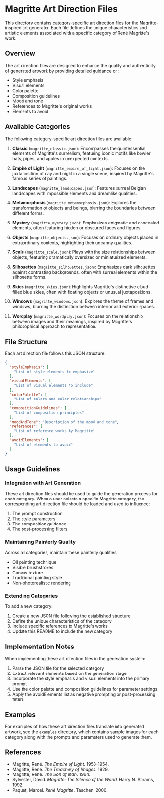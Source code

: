# Magritte Art Direction Files

This directory contains category-specific art direction files for the Magritte-inspired art generator. Each file defines the unique characteristics and artistic elements associated with a specific category of René Magritte's work.

## Overview

The art direction files are designed to enhance the quality and authenticity of generated artwork by providing detailed guidance on:

- Style emphasis
- Visual elements
- Color palette
- Composition guidelines
- Mood and tone
- References to Magritte's original works
- Elements to avoid

## Available Categories

The following category-specific art direction files are available:

1. **Classic** (`magritte_classic.json`): Encompasses the quintessential elements of Magritte's surrealism, featuring iconic motifs like bowler hats, pipes, and apples in unexpected contexts.

2. **Empire of Light** (`magritte_empire_of_light.json`): Focuses on the juxtaposition of day and night in a single scene, inspired by Magritte's famous series of paintings.

3. **Landscapes** (`magritte_landscapes.json`): Features surreal Belgian landscapes with impossible elements and dreamlike qualities.

4. **Metamorphosis** (`magritte_metamorphosis.json`): Explores the transformation of objects and beings, blurring the boundaries between different forms.

5. **Mystery** (`magritte_mystery.json`): Emphasizes enigmatic and concealed elements, often featuring hidden or obscured faces and figures.

6. **Objects** (`magritte_objects.json`): Focuses on ordinary objects placed in extraordinary contexts, highlighting their uncanny qualities.

7. **Scale** (`magritte_scale.json`): Plays with the size relationships between objects, featuring dramatically oversized or miniaturized elements.

8. **Silhouettes** (`magritte_silhouettes.json`): Emphasizes dark silhouettes against contrasting backgrounds, often with surreal elements within the silhouette forms.

9. **Skies** (`magritte_skies.json`): Highlights Magritte's distinctive cloud-filled blue skies, often with floating objects or unusual juxtapositions.

10. **Windows** (`magritte_windows.json`): Explores the theme of frames and windows, blurring the distinction between interior and exterior spaces.

11. **Wordplay** (`magritte_wordplay.json`): Focuses on the relationship between images and their meanings, inspired by Magritte's philosophical approach to representation.

## File Structure

Each art direction file follows this JSON structure:

```json
{
  "styleEmphasis": [
    "List of style elements to emphasize"
  ],
  "visualElements": [
    "List of visual elements to include"
  ],
  "colorPalette": [
    "List of colors and color relationships"
  ],
  "compositionGuidelines": [
    "List of composition principles"
  ],
  "moodAndTone": "Description of the mood and tone",
  "references": [
    "List of reference works by Magritte"
  ],
  "avoidElements": [
    "List of elements to avoid"
  ]
}
```

## Usage Guidelines

### Integration with Art Generation

These art direction files should be used to guide the generation process for each category. When a user selects a specific Magritte category, the corresponding art direction file should be loaded and used to influence:

1. The prompt construction
2. The style parameters
3. The composition guidance
4. The post-processing filters

### Maintaining Painterly Quality

Across all categories, maintain these painterly qualities:
- Oil painting technique
- Visible brushstrokes
- Canvas texture
- Traditional painting style
- Non-photorealistic rendering

### Extending Categories

To add a new category:

1. Create a new JSON file following the established structure
2. Define the unique characteristics of the category
3. Include specific references to Magritte's works
4. Update this README to include the new category

## Implementation Notes

When implementing these art direction files in the generation system:

1. Parse the JSON file for the selected category
2. Extract relevant elements based on the generation stage
3. Incorporate the style emphasis and visual elements into the primary prompt
4. Use the color palette and composition guidelines for parameter settings
5. Apply the avoidElements list as negative prompting or post-processing filters

## Examples

For examples of how these art direction files translate into generated artwork, see the `examples` directory, which contains sample images for each category along with the prompts and parameters used to generate them.

## References

- Magritte, René. *The Empire of Light*. 1953-1954.
- Magritte, René. *The Treachery of Images*. 1929.
- Magritte, René. *The Son of Man*. 1964.
- Sylvester, David. *Magritte: The Silence of the World*. Harry N. Abrams, 1992.
- Paquet, Marcel. *René Magritte*. Taschen, 2000. 